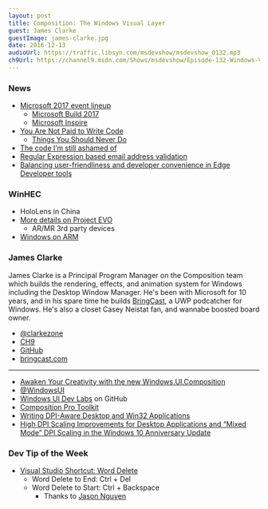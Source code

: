 ```yaml
---
layout: post
title: Composition: The Windows Visual Layer
guest: James Clarke
guestImage: james-clarke.jpg
date: 2016-12-13
audioUrl: https://traffic.libsyn.com/msdevshow/msdevshow_0132.mp3
ch9Url: https://channel9.msdn.com/Shows/msdevshow/Episode-132-Windows-Visual-Layer-with-James-Clarke
---
```


### News

 - [Microsoft 2017 event lineup](http://blogs.microsoft.com/blog/2016/12/07/microsoft-2017-event-line/)
   - [Microsoft Build 2017](http://build.microsoft.com/)
   - [Microsoft Inspire](https://inspire.microsoft.com/)
 - [You Are Not Paid to Write Code](http://bravenewgeek.com/you-are-not-paid-to-write-code/)
   - [Things You Should Never Do](https://www.joelonsoftware.com/2000/04/06/things-you-should-never-do-part-i/)
 - [The code I’m still ashamed of](https://medium.freecodecamp.com/the-code-im-still-ashamed-of-e4c021dff55e#.cx78bfdst)
 - [Regular Expression based email address validation](http://www.ex-parrot.com/~pdw/Mail-RFC822-Address.html)
 - [Balancing user-friendliness and developer convenience in Edge Developer tools](https://blogs.windows.com/msedgedev/2016/11/22/balancing-user-friendliness-and-developer-convenience/)

### WinHEC

 - HoloLens in China
 - [More details on Project EVO](http://winsupersite.com/windows-10/winhec-project-evo-partnership-between-microsoft-and-intel-will-deliver-mixed-reality-win)
   - AR/MR 3rd party devices
 - [Windows on ARM](http://www.forbes.com/sites/patrickmoorhead/2016/12/07/microsoft-gives-more-details-about-the-pcs-future-at-winhec-and-its-looks-brighter/2/)
 
### James Clarke

James Clarke is a Principal Program Manager on the Composition team which builds the rendering, effects, and animation system for Windows including the Desktop Window Manager. He's been with Microsoft for 10 years, and in his spare time he builds [BringCast](http://www.bringcast.com/), a UWP podcatcher for Windows. He's also a closet Casey Neistat fan, and wannabe boosted board owner. 

 - [@clarkezone](https://twitter.com/clarkezone)
 - [CH9](https://channel9.msdn.com/events/speakers/james-clarke)
 - [GitHub](https://github.com/clarkezone?tab=activity)
 - [bringcast.com](http://www.bringcast.com/) 

------------------------------------------

 - [Awaken Your Creativity with the new Windows.UI.Composition](https://blogs.windows.com/buildingapps/2015/12/08/awaken-your-creativity-with-the-new-windows-ui-composition/)
 - [@WindowsUI](https://twitter.com/windowsui)
 - [Windows UI Dev Labs](https://github.com/microsoft/windowsuidevlabs) on GitHub
 - [Composition Pro Toolkit](https://github.com/ratishphilip/CompositionProToolkit)
 - [Writing DPI-Aware Desktop and Win32 Applications](https://msdn.microsoft.com/en-us/library/windows/desktop/dn469266.aspx)
 - [High DPI Scaling Improvements for Desktop Applications and “Mixed Mode” DPI Scaling in the Windows 10 Anniversary Update](https://blogs.windows.com/buildingapps/2016/10/24/high-dpi-scaling-improvements-for-desktop-applications-and-mixed-mode-dpi-scaling-in-the-windows-10-anniversary-update/#b6uE4qfhHwjXBCkw.97)

### Dev Tip of the Week

 - [Visual Studio Shortcut: Word Delete](https://www.gofightnguyen.com/blog/visual-studio-shortcut-word-delete)
   - Word Delete to End: Ctrl + Del
   - Word Delete to Start: Ctrl + Backspace
     - Thanks to [Jason Nguyen](https://twitter.com/Go_Fight_Nguyen)